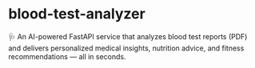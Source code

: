 # blood-test-analyzer
🩺 An AI-powered FastAPI service that analyzes blood test reports (PDF) and delivers personalized medical insights, nutrition advice, and fitness recommendations — all in seconds.
